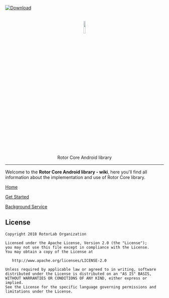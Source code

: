 [ ![Download](https://api.bintray.com/packages/efff/maven/RotorKotlinCore/images/download.svg) ](https://bintray.com/efff/maven/RotorKotlinCore/_latestVersion)
<p align="center"><img width="10%" vspace="20" src="https://github.com/rotorlab/core-kotlin/raw/develop/app/src/main/res/mipmap-xxxhdpi/ic_launcher_round.png"></p>
<p align="center">Rotor Core Android library</p>

-----------------------------

Welcome to the **Rotor Core Android library - wiki**, here you'll find all information about the implementation and use of Rotor Core library.

[Home](https://github.com/rotorlab/core-kotlin/wiki)

[Get Started](https://github.com/rotorlab/core-kotlin/wiki/Get-Started)

[Background Service](https://github.com/rotorlab/core-kotlin/wiki/Background-Service)

License
-------
    Copyright 2018 RotorLab Organization

    Licensed under the Apache License, Version 2.0 (the "License");
    you may not use this file except in compliance with the License.
    You may obtain a copy of the License at

       http://www.apache.org/licenses/LICENSE-2.0

    Unless required by applicable law or agreed to in writing, software
    distributed under the License is distributed on an "AS IS" BASIS,
    WITHOUT WARRANTIES OR CONDITIONS OF ANY KIND, either express or implied.
    See the License for the specific language governing permissions and
    limitations under the License.

